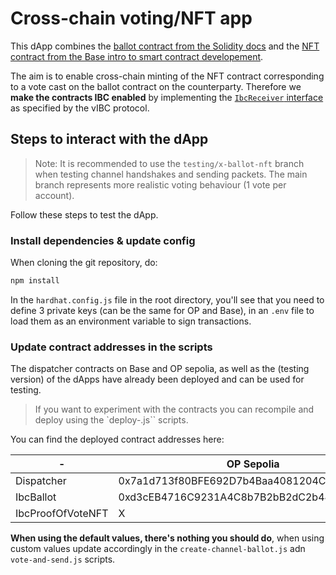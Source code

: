 # Cross-chain voting/NFT app

This dApp combines the [ballot contract from the Solidity docs](https://docs.soliditylang.org/en/v0.8.23/solidity-by-example.html#voting) and the [NFT contract from the Base intro to smart contract developement](https://docs.base.org/guides/deploy-smart-contracts).

The aim is to enable cross-chain minting of the NFT contract corresponding to a vote cast on the ballot contract on the counterparty. Therefore we **make the contracts IBC enabled** by implementing the [`IbcReceiver` interface](https://github.com/open-ibc/vibc-core-smart-contracts/blob/main/contracts/IbcReceiver.sol) as specified by the vIBC protocol.

## Steps to interact with the dApp

>Note: It is recommended to use the `testing/x-ballot-nft` branch when testing channel handshakes and sending packets. The main branch represents more realistic voting behaviour (1 vote per account).

Follow these steps to test the dApp.

### Install dependencies & update config

When cloning the git repository, do:
```bash
npm install
```

In the `hardhat.config.js` file in the root directory, you'll see that you need to define 3 private keys (can be the same for OP and Base), in an `.env` file to load them as an environment variable to sign transactions.

### Update contract addresses in the scripts

The dispatcher contracts on Base and OP sepolia, as well as the (testing version) of the dApps have already been deployed and can be used for testing.

> If you want to experiment with the contracts you can recompile and deploy using the `deploy-<xyz>.js`` scripts.

You can find the deployed contract addresses here:

| - | OP Sepolia | Base Sepolia |
|-------------|-------------|-------------|
| Dispatcher | 0x7a1d713f80BFE692D7b4Baa4081204C49735441E | 0x749053bBFe3f607382Ac6909556c4d0e03D6eAF0 |
| IbcBallot | 0xd3cEB4716C9231A4C8b7B2bB2dC2b44F4F742b74 | X |
| IbcProofOfVoteNFT | X | 0xA15c99eb3f52694bFfD57932dCa240552FCDCFfA |

**When using the default values, there's nothing you should do**, when using custom values update accordingly in the `create-channel-ballot.js` adn `vote-and-send.js` scripts.
